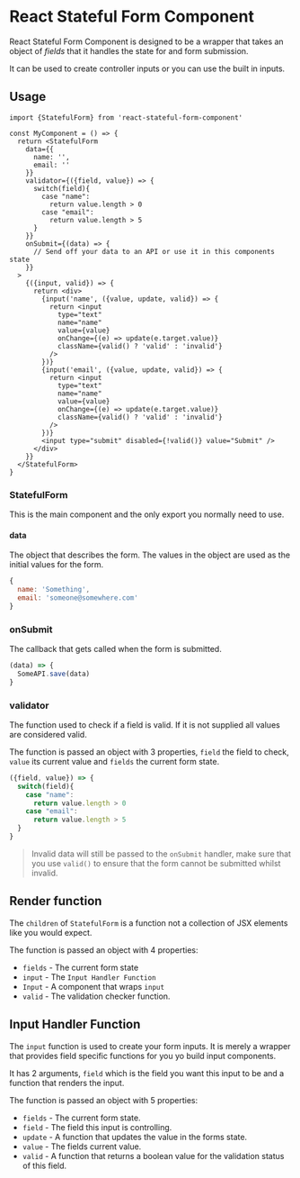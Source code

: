 # React Stateful Form Component

React Stateful Form Component is designed to be a wrapper that takes an object of _fields_ that it handles the state for and form submission.

It can be used to create controller inputs or you can use the built in inputs.

## Usage

```tsx
import {StatefulForm} from 'react-stateful-form-component'

const MyComponent = () => {
  return <StatefulForm
    data={{
      name: '',
      email: ''
    }}
    validator={({field, value}) => {
      switch(field){
        case "name":
          return value.length > 0
        case "email":
          return value.length > 5
      }
    }}
    onSubmit={(data) => {
      // Send off your data to an API or use it in this components state
    }}
  >
    {({input, valid}) => {
      return <div>
        {input('name', ({value, update, valid}) => {
          return <input
            type="text"
            name="name"
            value={value}
            onChange={(e) => update(e.target.value)}
            className={valid() ? 'valid' : 'invalid'}
          />
        })}
        {input('email', ({value, update, valid}) => {
          return <input
            type="text"
            name="name"
            value={value}
            onChange={(e) => update(e.target.value)}
            className={valid() ? 'valid' : 'invalid'}
          />
        })}
        <input type="submit" disabled={!valid()} value="Submit" />
      </div>
    }}
  </StatefulForm>
}
```

### StatefulForm

This is the main component and the only export you normally need to use.

#### data

The object that describes the form. The values in the object are used as the initial values for the form.

```js
{
  name: 'Something',
  email: 'someone@somewhere.com'
}
```

### onSubmit

The callback that gets called when the form is submitted.

```js
(data) => {
  SomeAPI.save(data)
}
```

### validator

The function used to check if a field is valid. If it is not supplied all values are considered valid.

The function is passed an object with 3 properties, `field` the field to check, `value` its current value and `fields` the current form state.

```js
({field, value}) => {
  switch(field){
    case "name":
      return value.length > 0
    case "email":
      return value.length > 5
  }
}
```

> Invalid data will still be passed to the `onSubmit` handler, make sure that you use `valid()` to ensure that the form cannot be submitted whilst invalid.

## Render function

The `children` of `StatefulForm` is a function not a collection of JSX elements like you would expect.

The function is passed an object with 4 properties:

 - `fields` - The current form state
 - `input` - The `Input Handler Function`
 - `Input` - A component that wraps `input`
 - `valid` - The validation checker function. 

## Input Handler Function

The `input` function is used to create your form inputs. It is merely a wrapper that provides field specific functions for you yo build input components.

It has 2 arguments, `field` which is the field you want this input to be and a function that renders the input.

The function is passed an object with 5 properties:

 - `fields` - The current form state.
 - `field` - The field this input is controlling.
 - `update` - A function that updates the value in the forms state.
 - `value` - The fields current value.
 - `valid` - A function that returns a boolean value for the validation status of this field.